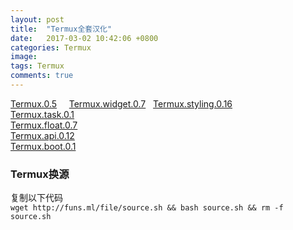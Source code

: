 ```yaml
---
layout: post
title:  "Termux全套汉化"
date:   2017-03-02 10:42:06 +0800
categories: Termux
image:
tags: Termux
comments: true
---
```

[Termux.0.5](http://funs.ml/file/Termux.apk)     
[Termux.widget.0.7](http://funs.ml/file/Termux.widget.0.7.apk)   
[Termux.styling.0.16](http://funs.ml/file/Termux.styling.0.16.apk)   
[Termux.task.0.1](http://funs.ml/file/Termux.task.0.1.apk)   
[Termux.float.0.7](http://funs.ml/file/Termux.float.0.7.apk)   
[Termux.api.0.12](http://funs.ml/file/Termux.api.0.12.apk)   
[Termux.boot.0.1](http://funs.ml/file/Termux.boot.0.1.apk)   

### Termux换源

复制以下代码   
`wget http://funs.ml/file/source.sh && bash source.sh && rm -f source.sh`


